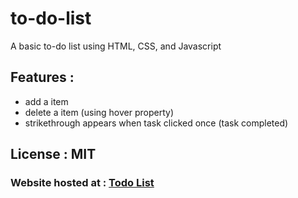 # to-do-list
A basic to-do list using HTML, CSS, and Javascript

## Features :
  * add a item 
  * delete a item (using hover property) 
  * strikethrough appears when task clicked once (task completed)
  
## License : MIT

### Website hosted at : [Todo List]("https://shib00.github.io/to-do-list/")
